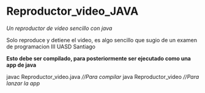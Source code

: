 # Reproductor_video_JAVA

*Un reproductor de video sencillo con java*

Solo reproduce y detiene el video, es algo sencillo que sugio de un examen de programacion III UASD Santiago

**Esto debe ser compilado, para posteriormente ser ejecutado como una app de java**

javac Reproductor_video.java *//Para compilar*
java Reproductor_video *//Para lanzar la app*
